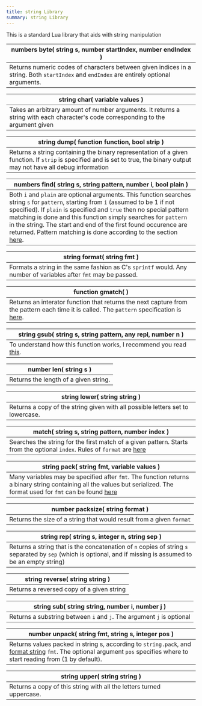 ```yaml
---
title: string Library
summary: string Library
---
```



This is a standard Lua library that aids with string manipulation

| **numbers** byte( **string** s, **number** startIndex, **number** endIndex )  |
| ------------------- |
| Returns numeric codes of characters between given indices in a string. Both `startIndex` and `endIndex` are entirely optional arguments. |



| **string** char( **variable** values )  |
| ------------------- |
| Takes an arbitrary amount of number arguments. It returns a string with each character's code corresponding to the argument given |



| **string** dump( **function** function, **bool** strip )  |
| ------------------- |
| Returns a string containing the binary representation of a given function. If `strip` is specified and is set to true, the binary output may not have all debug information |



| **numbers** find( **string** s, **string** pattern, **number** i, **bool** plain )  |
| ------------------- |
| Both `i` and `plain` are optional arguments. This function searches string `s` for `pattern`, starting from `i` (assumed to be 1 if not specified). If `plain` is specified and `true` then no special pattern matching is done and this function simply searches for `pattern` in the string. The start and end of the first found occurence are returned. Pattern matching is done according to the section [here](https://www.lua.org/manual/5.4/manual.html#6.4.1). |



| **string** format( **string** fmt )  |
| ------------------- |
| Formats a string in the same fashion as C's `sprintf` would. Any number of variables after `fmt` may be passed. |



| **function** gmatch(  )  |
| ------------------- |
| Returns an interator function that returns the next capture from the pattern each time it is called. The `pattern` specification is [here](https://www.lua.org/manual/5.3/manual.html#6.4.1). |



| **string** gsub( **string** s, **string** pattern, **any** repl, **number** n )  |
| ------------------- |
| To understand how this function works, I recommend you read [this](https://www.lua.org/manual/5.3/manual.html#pdf-string.gsub). |



| **number** len( **string** s )  |
| ------------------- |
| Returns the length of a given string. |



| **string** lower( **string** string )  |
| ------------------- |
| Returns a copy of the string given with all possible letters set to lowercase. |



| match( **string** s, **string** pattern, **number** index )  |
| ------------------- |
| Searches the string for the first match of a given pattern. Starts from the optional `index`. Rules of `format` are [here](https://www.lua.org/manual/5.3/manual.html#6.4.1) |



| **string** pack( **string** fmt, **variable** values )  |
| ------------------- |
| Many variables may be specified after `fmt`. The function returns a binary string containing all the values but serialized. The format used for `fmt` can be found [here](https://www.lua.org/manual/5.4/manual.html#6.4.2) |



| **number** packsize( **string** format )  |
| ------------------- |
| Returns the size of a string that would result from a given `format` |



| **string** rep( **string** s, **integer** n, **string** sep )  |
| ------------------- |
| Returns a string that is the concatenation of `n` copies of string `s` separated by `sep` (which is optional, and if missing is assumed to be an empty string) |



| **string** reverse( **string** string )  |
| ------------------- |
| Returns a reversed copy of a given string |



| **string** sub( **string** string, **number** i, **number** j )  |
| ------------------- |
| Returns a substring between `i` and `j`. The argument `j` is optional |



| **number** unpack( **string** fmt, **string** s, **integer** pos )  |
| ------------------- |
| Returns values packed in string s, according to `string.pack`, and [format string](https://www.lua.org/manual/5.3/manual.html#6.4.2) `fmt`. The optional argument `pos` specifies where to start reading from (1 by default). |



| **string** upper( **string** string )  |
| ------------------- |
| Returns a copy of this string with all the letters turned uppercase. |



